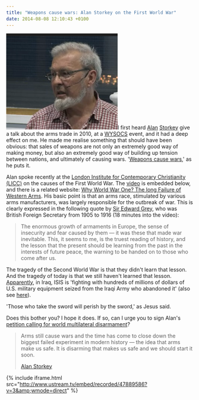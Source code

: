 ```yaml
---
title: "Weapons cause wars: Alan Storkey on the First World War"
date: 2014-08-08 12:10:43 +0100
---
```

<img alt="Alan Storkey" title="Alan Storkey" src="/assets/alan-storkey.png" class="alignright" />I first heard [Alan](http://www.alanstorkey.com/) [Storkey](http://en.wikipedia.org/wiki/Alan_Storkey) give a talk about the arms trade in 2010, at a [WYSOCS](http://wysocs.org.uk/) event, and it had a deep effect on me. He made me realise something that should have been obvious: that sales of weapons are not only an extremely good way of making money, but also an extremely good way of building up tension between nations, and ultimately of causing wars. '[Weapons cause wars](http://www.whyworldwar1.com/weapons-cause-wars),' as he puts it.

Alan spoke recently at the [London Institute for Contemporary Christianity (LICC)](http://www.licc.org.uk/) on the causes of the First World War. The [video](http://www.ustream.tv/recorded/47889586) is embedded below, and there is a related website: [Why World War One? The long Failure of Western Arms](http://www.whyworldwar1.com/). His basic point is that an arms race, stimulated by various arms manufacturers, was largely responsible for the outbreak of war. This is clearly expressed in the following quote by [Sir Edward Grey](http://en.wikipedia.org/wiki/Edward_Grey,_1st_Viscount_Grey_of_Fallodon), who was British Foreign Secretary from 1905 to 1916 (18 minutes into the video):

> The enormous growth of armaments in Europe, the sense of insecurity and fear caused by them &mdash; it was these that made war inevitable. This, it seems to me, is the truest reading of history, and the lesson that the present should be learning from the past in the interests of future peace, the warning to be handed on to those who come after us.

The tragedy of the Second World War is that they didn't learn that lesson. And the tragedy of today is that we still haven't learned that lesson. [Apparently](http://www.nytimes.com/2014/08/08/world/middleeast/isis-forces-in-iraq.html), in Iraq, ISIS is 'fighting with hundreds of millions of dollars of U.S. military equipment seized from the Iraqi Army who abandoned it' (also see [here](http://www.businessinsider.com/isis-military-equipment-breakdown-2014-7?op=1)).

'Those who take the sword will perish by the sword,' as Jesus said.

Does this bother you? I hope it does. If so, can I urge you to sign Alan's [petition calling for world multilateral disarmament](http://epetitions.direct.gov.uk/petitions/68002)?

> Arms still cause wars and the time has come to close down the biggest failed experiment in modern history &mdash; the idea that arms make us safe. It is disarming that makes us safe and we should start it soon.
>
> <footer><a href="http://www.whyworldwar1.com/">Alan Storkey</a></footer>

{% include iframe.html src="http://www.ustream.tv/embed/recorded/47889586?v=3&amp;wmode=direct" %}
